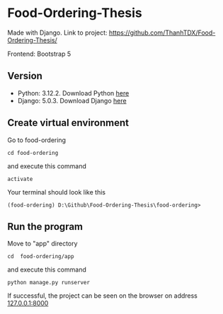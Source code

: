# Food-Ordering-Thesis

Made with Django. Link to project: <https://github.com/ThanhTDX/Food-Ordering-Thesis/>

Frontend: Bootstrap 5

## Version

- Python: 3.12.2. Download Python [here](https://www.python.org/downloads/release/python-3122/)
- Django: 5.0.3. Download Django [here](https://www.djangoproject.com/download/)

## Create virtual environment

Go to food-ordering

```
cd food-ordering
```

and execute this command

```
activate
```

Your terminal should look like this

```
(food-ordering) D:\Github\Food-Ordering-Thesis\food-ordering>
```

## Run the program

Move to "app" directory

```
cd  food-ordering/app
```

and execute this command

```
python manage.py runserver
```

If successful, the project can be seen on the browser on address [127.0.0.1:8000](http://127.0.0.1:8000/)
